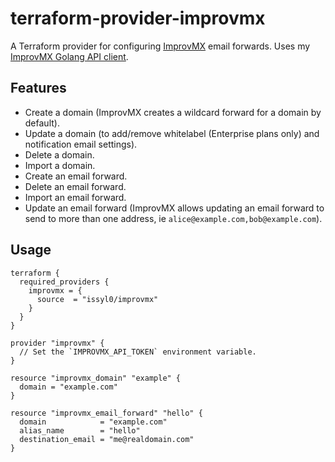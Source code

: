 # terraform-provider-improvmx

A Terraform provider for configuring [ImprovMX](https://improvmx.com) email forwards. Uses my [ImprovMX Golang API client](https://github.com/issyl0/go-improvmx).

## Features

- Create a domain (ImprovMX creates a wildcard forward for a domain by default).
- Update a domain (to add/remove whitelabel (Enterprise plans only) and notification email settings).
- Delete a domain.
- Import a domain.
- Create an email forward.
- Delete an email forward.
- Import an email forward.
- Update an email forward (ImprovMX allows updating an email forward to send to more than one address, ie `alice@example.com,bob@example.com`).

## Usage

```hcl
terraform {
  required_providers {
    improvmx = {
      source  = "issyl0/improvmx"
    }
  }
}

provider "improvmx" {
  // Set the `IMPROVMX_API_TOKEN` environment variable.
}

resource "improvmx_domain" "example" {
  domain = "example.com"
}

resource "improvmx_email_forward" "hello" {
  domain            = "example.com"
  alias_name        = "hello"
  destination_email = "me@realdomain.com"
}
```
